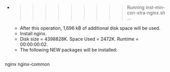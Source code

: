 * >>>>>>>>> Running inst-min-con-xtra-nginx.sh ...
  * After this operation, 1,696 kB of additional disk space will be used.
  * Install nginx.
  * Disk size = 4398828K. Space Used = 2472K. Runtime = 00:00:00:02.
  * The following NEW packages will be installed:
  ```bash
nginx nginx-common
  ```
